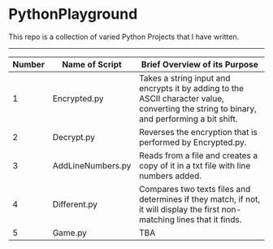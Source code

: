 # PythonPlayground

This repo is a collection of varied Python Projects that I have written.

******

Number|Name of Script| Brief Overview of its Purpose
------|------------------|------------------------------
   1  |Encrypted.py      | Takes a string input and encrypts it by adding to the ASCII character value, converting the string to binary, and performing a bit shift.
   2  |Decrypt.py        | Reverses the encryption that is performed by Encrypted.py.
   3  |AddLineNumbers.py | Reads from a file and creates a copy of it in a txt file with line numbers added.
   4  |Different.py      | Compares two texts files and determines if they match, if not, it will display the first non-matching lines that it finds.
   5  |Game.py           | TBA
